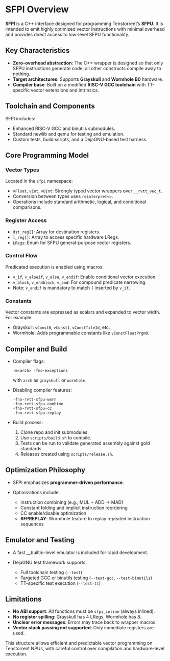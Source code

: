 # SFPI Overview

**SFPI** is a C++ interface designed for programming Tenstorrent’s **SFPU**. It is intended to emit highly optimized vector instructions with minimal overhead and provides direct access to low-level SFPU functionality.

## Key Characteristics

- **Zero-overhead abstraction**: The C++ wrapper is designed so that only SFPU instructions generate code; all other constructs compile away to nothing.
- **Target architectures**: Supports **Grayskull** and **Wormhole B0** hardware.
- **Compiler base**: Built on a modified **RISC-V GCC toolchain** with TT-specific vector extensions and intrinsics.

## Toolchain and Components

SFPI includes:

- Enhanced RISC-V GCC and binutils submodules.
- Standard newlib and qemu for testing and emulation.
- Custom tests, build scripts, and a DejaGNU-based test harness.

## Core Programming Model

### Vector Types

Located in the `sfpi` namespace:

- `vFloat`, `vInt`, `vUInt`: Strongly typed vector wrappers over `__rvtt_vec_t`.
- Conversion between types uses `reinterpret<>`.
- Operations include standard arithmetic, logical, and conditional comparisons.

### Register Access

- `dst_reg[]`: Array for destination registers.
- `l_reg[]`: Array to access specific hardware LRegs.
- `LRegs`: Enum for SFPU general-purpose vector registers.

### Control Flow

Predicated execution is enabled using macros:

- `v_if`, `v_elseif`, `v_else`, `v_endif`: Enable conditional vector execution.
- `v_block`, `v_endblock`, `v_and`: For compound predicate narrowing.
- Note: `v_endif` is mandatory to match `{` inserted by `v_if`.

### Constants

Vector constants are expressed as scalars and expanded to vector width. For example:

- Grayskull: `vConst0`, `vConst1`, `vConstTileId`, etc.
- Wormhole: Adds programmable constants like `vConstFloatPrgm0`.

## Compiler and Build

- Compiler flags:

  ```
  -m<arch> -fno-exceptions
  ```

  with `arch` as `grayskull` or `wormhole`.

- Disabling compiler features:

  ```
  -fno-rvtt-sfpu-warn
  -fno-rvtt-sfpu-combine
  -fno-rvtt-sfpu-cc
  -fno-rvtt-sfpu-replay
  ```

- Build process:

  1. Clone repo and init submodules.
  2. Use `scripts/build.sh` to compile.
  3. Tests can be run to validate generated assembly against gold standards.
  4. Releases created using `scripts/release.sh`.

## Optimization Philosophy

- SFPI emphasizes **programmer-driven performance**.
- Optimizations include:

  - Instruction combining (e.g., MUL + ADD → MAD)
  - Constant folding and implicit instruction reordering
  - CC enable/disable optimization
  - **SFPREPLAY**: Wormhole feature to replay repeated instruction sequences

## Emulator and Testing

- A fast \_\_builtin-level emulator is included for rapid development.
- DejaGNU test framework supports:

  - Full toolchain testing (`--test`)
  - Targeted GCC or binutils testing (`--test-gcc`, `--test-binutils`)
  - TT-specific test execution (`--test-tt`)

## Limitations

- **No ABI support**: All functions must be `sfpi_inline` (always inlined).
- **No register spilling**: Grayskull has 4 LRegs, Wormhole has 8.
- **Unclear error messages**: Errors may trace back to wrapper macros.
- **Vector stack passing not supported**: Only immediate registers are used.

This structure allows efficient and predictable vector programming on Tenstorrent NPUs, with careful control over compilation and hardware-level execution.
